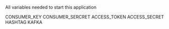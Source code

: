 All variables needed to start this application

CONSUMER_KEY
CONSUMER_SERCRET
ACCESS_TOKEN
ACCESS_SECRET
HASHTAG
KAFKA
